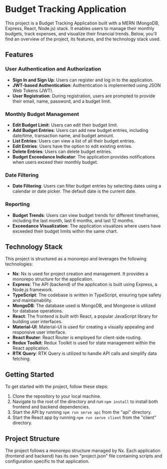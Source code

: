 # Budget Tracking Application

This project is a Budget Tracking Application built with a MERN (MongoDB, Express, React, Node.js) stack. It enables users to manage their monthly budgets, track expenses, and visualize their financial trends. Below, you'll find an overview of the project, its features, and the technology stack used.

## Features

### User Authentication and Authorization

- **Sign In and Sign Up**: Users can register and log in to the application.
- **JWT-based Authentication**: Authentication is implemented using JSON Web Tokens (JWT).
- **User Registration**: During registration, users are prompted to provide their email, name, password, and a budget limit.

### Monthly Budget Management

- **Edit Budget Limit**: Users can edit their budget limit.
- **Add Budget Entries**: Users can add new budget entries, including date/time, transaction name, and budget amount.
- **List Entries**: Users can view a list of all their budget entries.
- **Edit Entries**: Users have the option to edit existing entries.
- **Delete Entries**: Users can delete budget entries.
- **Budget Exceedance Indicator**: The application provides notifications when users exceed their monthly budget.

### Date Filtering

- **Date Filtering**: Users can filter budget entries by selecting dates using a calendar or date picker. The default date is the current date.

### Reporting

- **Budget Trends**: Users can view budget trends for different timeframes, including the last month, last 6 months, and last 12 months.
- **Exceedance Visualization**: The application visualizes where users have exceeded their budget limits within the same chart.

## Technology Stack

This project is structured as a monorepo and leverages the following technologies:

- **Nx**: Nx is used for project creation and management. It provides a monorepo structure for the application.
- **Express**: The API (backend) of the application is built using Express, a Node.js framework.
- **TypeScript**: The codebase is written in TypeScript, ensuring type safety and maintainability.
- **MongoDB**: The database used is MongoDB, and Mongoose is utilized for database operations.
- **React**: The frontend is built with React, a popular JavaScript library for building user interfaces.
- **Material-UI**: Material-UI is used for creating a visually appealing and responsive user interface.
- **React Router**: React Router is employed for client-side routing.
- **Redux Toolkit**: Redux Toolkit is used for state management within the React application.
- **RTK Query**: RTK Query is utilized to handle API calls and simplify data fetching.

## Getting Started

To get started with the project, follow these steps:

1. Clone the repository to your local machine.
2. Navigate to the root of the directory and run `npm install` to install both frontend and backend dependencies.
3. Start the API by running `npm run serve api` from the "api" directory.
4. Start the React app by running `npm run serve client` from the "client" directory.

## Project Structure

The project follows a monorepo structure managed by Nx. Each application (frontend and backend) has its own "project.json" file containing scripts and configuration specific to that application.
